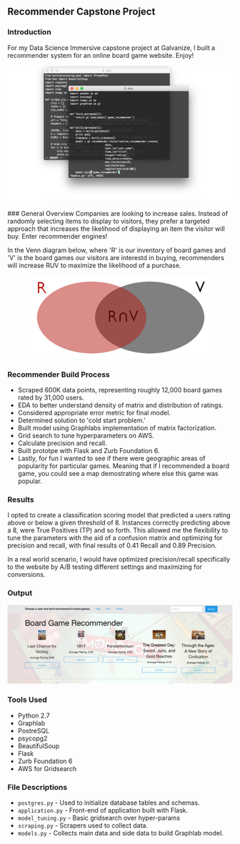 ## Recommender Capstone Project

### Introduction
For my Data Science Immersive capstone project at Galvanize, I built a recommender system for an online board game website. Enjoy!

<p align="center">
  <img src="/img/hero.png">
</p>
### General Overview
Companies are looking to increase sales. Instead of randomly selecting items to display to visitors, they prefer a targeted approach that increases the likelihood of displaying an item the visitor will buy. Enter recommender engines!

In the Venn diagram below, where 'R' is our inventory of board games and 'V' is the board games our visitors are interestd in buying, recommenders will increase RUV to maximize the likelihood of a purchase. 

<p align="center">
  <img src="/img/venn.png">
</p>

### Recommender Build Process
* Scraped 600K data points, representing roughly 12,000 board games rated by 31,000 users.
* EDA to better understand density of matrix and distribution of ratings.
* Considered appropriate error metric for final model.
* Determined solution to 'cold start problem.'
* Built model using Graphlabs implementation of matrix factorization.
* Grid search to tune hyperparameters on AWS.
* Calculate precision and recall.
* Built prototpe with Flask and Zurb Foundation 6.
* Lastly, for fun I wanted to see if there were geographic areas of popularity for particular games. Meaning that if I recommended a board game, you could see a map demostrating where else this game was popular.

### Results
I opted to create a classification scoring model that predicted a users rating above or below a given threshold of 8. Instances correctly predicting above a 8, were True Positives (TP) and so forth. This allowed me the flexibility to tune the parameters with the aid of a confusion matrix and optimizing for precision and recall, with final results of 0.41 Recall and 0.89 Precision.

In a real world scenario, I would have optimized precision/recall specifically to the website by A/B testing different settings and maximizing for conversions.

### Output
<p align="center">
  <img src="/img/output.png">
</p>

### Tools Used
* Python 2.7
* Graphlab
* PostreSQL
* psycopg2
* BeautifulSoup
* Flask
* Zurb Foundation 6
* AWS for Gridsearch

### File Descriptions
* `postgres.py` - Used to initialize database tables and schemas.
* `application.py` - Front-end of application built with Flask.
* `model_tuning.py` - Basic gridsearch over hyper-params
* `scraping.py` - Scrapers used to collect data.
* `models.py` - Collects main data and side data to build Graphlab model.
